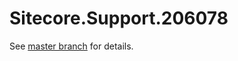 # Sitecore.Support.206078

See [master branch](https://github.com/sitecoresupport/Sitecore.Support.206078) for details.